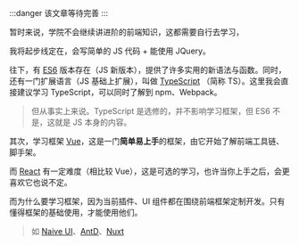 :::danger
该文章等待完善
:::

暂时来说，学院不会继续讲进阶的前端知识，这都需要自行去学习，

我将起步线定在，会写简单的 JS 代码 + 能使用 JQuery。

往下，有 [ES6](https://es6.ruanyifeng.com/) 版本存在（JS 新版本），提供了许多实用的新语法与函数。同时，还有一门扩展语言（JS 基础上扩展），叫做 [TypeScript](https://www.typescriptlang.org/zh/) （简称 TS）。这里我会直接建议学习 TypeScript，可以同时了解到 npm、Webpack。

> 但从事实上来说。TypeScript 是选修的，并不影响学习框架，但 ES6 不是，这就是 JS 本身的内容。

其次，学习框架 [Vue](https://cn.vuejs.org/)，这是一门**简单易上手**的框架，由它开始了解前端工具链、脚手架。

而 [React](https://zh-hans.reactjs.org/) 有一定难度（相比较 Vue），这是可选的学习，也许当你上手之后，会更喜欢它也说不定。

而为什么要学习框架，因为当前插件、UI 组件都在围绕前端框架定制开发。只有懂得框架的基础使用，才能使用他们。

> 如 [Naive UI](https://www.naiveui.com/zh-CN/light)、[AntD](https://ant.design/index-cn)、[Nuxt](https://v3.nuxtjs.org/)
